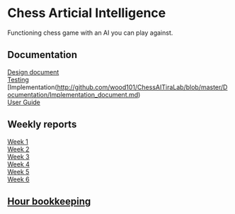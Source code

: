# Chess Articial Intelligence

Functioning chess game with an AI you can play against. 

## Documentation
[Design document](http://github.com/wood101/ChessAITiraLab/blob/master/Documentation/Design_document.md)
<br>
[Testing](http://github.com/wood101/ChessAITiraLab/blob/master/Documentation/Testing_document.md)
<br>
[Implementation(http://github.com/wood101/ChessAITiraLab/blob/master/Documentation/Implementation_document.md)
<br>
[User Guide](http://github.com/wood101/ChessAITiraLab/blob/master/Documentation/User_Guide_document.md)

## Weekly reports

[Week 1](http://github.com/wood101/ChessAITiraLab/blob/master/Documentation/Week1.md)
<br>
[Week 2](http://github.com/wood101/ChessAITiraLab/blob/master/Documentation/Week2.md)
<br>
[Week 3](http://github.com/wood101/ChessAITiraLab/blob/master/Documentation/Week3.md)
<br>
[Week 4](http://github.com/wood101/ChessAITiraLab/blob/master/Documentation/Week4.md)
<br>
[Week 5](http://github.com/wood101/ChessAITiraLab/blob/master/Documentation/Week5.md)
<br>
[Week 6](http://github.com/wood101/ChessAITiraLab/blob/master/Documentation/Week6.md)

## [Hour bookkeeping](http://github.com/wood101/ChessAITiraLab/blob/master/Documentation/Hour_bookkeeping.md)
